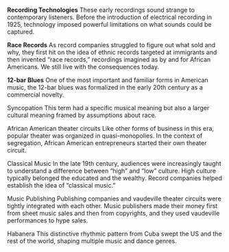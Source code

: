 **Recording Technologies**
These early recordings sound strange to contemporary listeners. Before the introduction of electrical recording in 1925, technology imposed powerful limitations on what sounds could be captured. 

**Race Records**
As record companies struggled to figure out what sold and why, they first hit on the idea of ethnic records targeted at immigrants and then invented “race records,” recordings imagined as by and for African Americans. We still live with the consequences today.

**12-bar Blues**
One of the most important and familiar forms in American music, the 12-bar blues was formalized in the early 20th century as a commercial novelty.

Syncopation 
This term had a specific musical meaning but also a larger cultural meaning framed by assumptions about race.

African American theater circuits
Like other forms of business in this era, popular theater was organized in quasi-monopolies. In the context of segregation, African American entrepreneurs started their own theater circuit. 

Classical Music
In the late 19th century, audiences were increasingly taught to understand a difference between “high” and “low” culture. High culture typically belonged the educated and the wealthy. Record companies helped establish the idea of “classical music.”

Music Publishing
Publishing companies and vaudeville theater circuits were tightly integrated with each other. Music publishers made their money first from sheet music sales and then from copyrights, and they used vaudeville performances to hype sales.

Habanera
This distinctive rhythmic pattern from Cuba swept the US and the rest of the world, shaping multiple music and dance genres.
